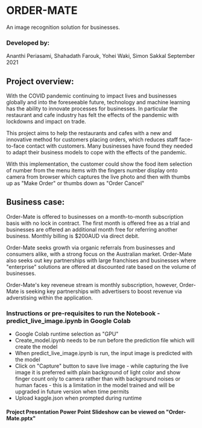 # ORDER-MATE

An image recognition solution for businesses.

### Developed by:
Ananthi Periasami, Shahadath Farouk, Yohei Waki, Simon Sakkal 
September 2021

## Project overview:

With the COVID pandemic continuing to impact lives and businesses globally and into the foreseeable future, technology and machine learning has the ability to innovate processes for businesses. In particular the restaurant and cafe industry has felt the effects of the pandemic with lockdowns and impact on trade.

This project aims to help the restaurants and cafes with a new and innovative method for customers placing orders, which reduces staff face-to-face contact with customers. Many businesses have found they needed to adapt their business models to cope with the effects of the pandemic. 

With this implementation, the customer could show the food item selection of number from the menu items with the fingers number display onto camera from browser which captures the live photo and then with thumbs up as "Make Order" or thumbs down as "Order Cancel" 

## Business case:

Order-Mate is offered to businesses on a month-to-month subscription basis with no lock in contract. The first month is offered free as a trial and businesses are offered an additional month free for referring another business. Monthly billing is $200AUD via direct debit.

Order-Mate seeks growth via organic referrals from businesses and consumers alike, with a strong focus on the Australian market. Order-Mate also seeks out key partnerships with large franchises and businesses where "enterprise" solutions are offered at discounted rate based on the volume of businesses.

Order-Mate's key reveneue stream is monthly subscription, however, Order-Mate is seeking key partnerships with advertisers to boost revenue via adverstising within the application.

### Instructions or pre-requisites to run the Notebook - predict_live_image.ipynb in Google Colab 

<ul>
  <li>Google Colab runtime selection as "GPU"</li>
  <li>Create_model.ipynb needs to be run before the prediction file which will create the model</li>
  <li>When predict_live_image.ipynb is run, the input image is predicted with the model</li>
  <li>Click on "Capture" button to save live image - while capturing the live image it is preferred with plain background of light color and show finger count only to camera rather than with background noises or human faces - this is a limitation in the model trained and will be upgraded in future version when time permits</li>
  <li>Upload kaggle.json when prompted during runtime</li>
</ul>

#### Project Presentation Power Point Slideshow can be viewed on "Order-Mate.pptx"

